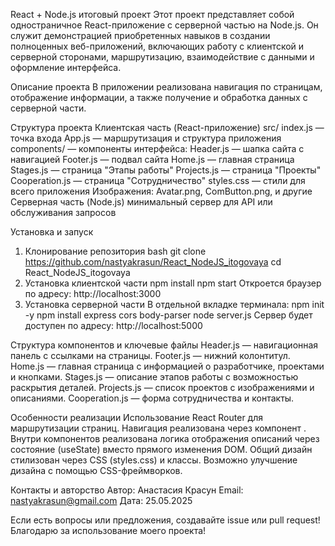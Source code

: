 React + Node.js итоговый проект
Этот проект представляет собой одностраничное React-приложение с серверной частью на Node.js. Он служит демонстрацией приобретенных навыков в создании полноценных веб-приложений, включающих работу с клиентской и серверной сторонами, маршрутизацию, взаимодействие с данными и оформление интерфейса.

Описание проекта
В приложении реализована навигация по страницам, отображение информации, а также получение и обработка данных с серверной части.

Структура проекта
Клиентская часть (React-приложение)
src/
index.js — точка входа
App.js — маршрутизация и структура приложения
components/ — компоненты интерфейса:
Header.js — шапка сайта с навигацией
Footer.js — подвал сайта
Home.js — главная страница
Stages.js — страница "Этапы работы"
Projects.js — страница "Проекты"
Cooperation.js — страница "Сотрудничество"
styles.css — стили для всего приложения
Изображения: Avatar.png, ComButton.png, и другие
Серверная часть (Node.js)
минимальный сервер для API или обслуживания запросов

Установка и запуск
1. Клонирование репозитория
bash
git clone https://github.com/nastyakrasun/React_NodeJS_itogovaya
cd React_NodeJS_itogovaya
2. Установка клиентской части
npm install
npm start
Откроется браузер по адресу: http://localhost:3000
3. Установка серверной части
В отдельной вкладке терминала:
npm init -y
npm install express cors body-parser
node server.js
Сервер будет доступен по адресу: http://localhost:5000

Структура компонентов и ключевые файлы
Header.js — навигационная панель с ссылками на страницы.
Footer.js — нижний колонтитул.
Home.js — главная страница с информацией о разработчике, проектами и кнопками.
Stages.js — описание этапов работы с возможностью раскрытия деталей.
Projects.js — список проектов с изображениями и описаниями.
Cooperation.js — форма сотрудничества и контакты.

Особенности реализации
Использование React Router для маршрутизации страниц.
Навигация реализована через компонент <Link>.
Внутри компонентов реализована логика отображения описаний через состояние (useState) вместо прямого изменения DOM.
Общий дизайн стилизован через CSS (styles.css) и классы.
Возможно улучшение дизайна с помощью CSS-фреймворков.

Контакты и авторство
Автор: Анастасия Красун
Email: nastyakrasun@gmail.com
Дата: 25.05.2025

Если есть вопросы или предложения, создавайте issue или pull request!
Благодарю за использование моего проекта!
